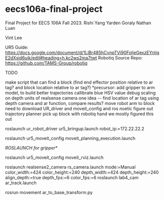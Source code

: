 # eecs106a-final-project
Final Project for EECS 106A Fall 2023.
Rishi Yang
Yarden Goraly
Nathan Luan

Vint Lee

UR5 Guide: https://docs.google.com/document/d/1LiBr485hCvnpTVi90FoljeGexzEYnljqE2dXsjd6uik/edit#heading=h.kc2ws2ma7twt
Robotiq Source Repo: https://github.com/TAMS-Group/robotiq

TODO

make script that can
    find a block (find end effector position relative to ar tag? and block location relative to ar tag?)
        *precursor: add gripper to arm model, to build better trajectories
        callibrate blue HSV value
        debug scaling on depth units of realsense camera
        one idea -- find location of ar tag using depth camera and ar function, compare results?
    move robot arm to block
        need to download UR_driver and moveit_config and ros noetic
        figure out trajectory planner
    pick up block with robotiq hand
        we mostly figured this out

roslaunch ur_robot_driver ur5_bringup.launch robot_ip:=172.22.22.2

roslaunch ur5_moveit_config moveit_planning_execution.launch

*ROSLAUNCH for gripper**

roslaunch ur5_moveit_config moveit_rviz.launch

roslaunch realsense2_camera rs_camera.launch mode:=Manual color_width:=424 color_height:=240 depth_width:=424 depth_height:=240 align_depth:=true depth_fps:=6 color_fps:=6
roslaunch lab4_cam ar_track.launch

rosrun movement ar_to_base_transform.py
